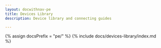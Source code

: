 ```yaml
---
layout: docwithnav-pe
title: Devices Library
description: Device library and connecting guides

---
```


{% assign docsPrefix = "pe/" %}
{% include docs/devices-library/index.md %}
